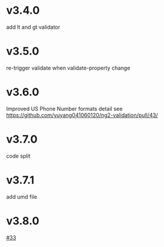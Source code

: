 # v3.4.0

add lt and gt validator

# v3.5.0

re-trigger validate when validate-property change

# v3.6.0

Improved US Phone Number formats
detail see https://github.com/yuyang041060120/ng2-validation/pull/43/

# v3.7.0

code split

# v3.7.1

add umd file

# v3.8.0

[#33](https://github.com/yuyang041060120/ng2-validation/issues/33)